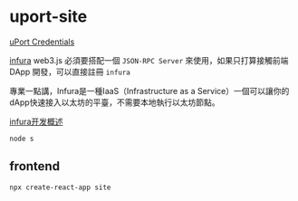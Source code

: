 # uport-site

[uPort Credentials](https://developer.uport.me/credentials/login)

[infura](https://infura.io/) web3.js 必須要搭配一個 `JSON-RPC Server` 來使用，如果只打算接觸前端 DApp 開發，可以直接註冊 `infura`

專業一點講，Infura是一種IaaS（Infrastructure as a Service）一個可以讓你的dApp快速接入以太坊的平臺，不需要本地執行以太坊節點。

[infura开发概述](http://cw.hubwiz.com/card/c/infura-api/1/1/1/)

`node s`

## frontend

`npx create-react-app site`
